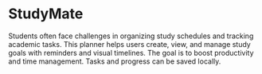 # StudyMate
Students often face challenges in organizing study schedules and tracking academic tasks. This planner helps users create, view, and manage study goals with reminders and visual timelines. The goal is to boost productivity and time management. Tasks and progress can be saved locally.
